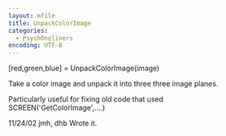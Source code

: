 ```yaml
---
layout: mfile
title: UnpackColorImage
categories:
  - PsychOneliners
encoding: UTF-8
---
```


[red,green,blue] = UnpackColorImage(image)

Take a color image and unpack it into three
three image planes.

Particularly useful for fixing old code
that used SCREEN('GetColorImage',....)

11/24/02  jmh, dhb  Wrote it.